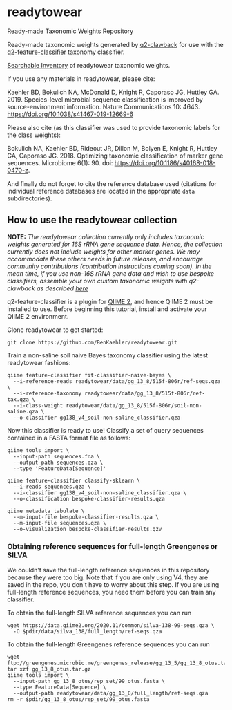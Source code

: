 # readytowear
Ready-made Taxonomic Weights Repository

Ready-made taxonomic weights generated by [q2-clawback](https://github.com/BenKaehler/q2-clawback) for use with the [q2-feature-classifier](https://github.com/qiime2/q2-feature-classifier/) taxonomy classifier.

[Searchable Inventory](./inventory.tsv) of readytowear taxonomic weights.

If you use any materials in readytowear, please cite:

Kaehler BD, Bokulich NA, McDonald D, Knight R, Caporaso JG, Huttley GA. 2019. Species-level microbial sequence classification is improved by source-environment information. Nature Communications 10: 4643. https://doi.org/10.1038/s41467-019-12669-6

Please also cite (as this classifier was used to provide taxonomic labels for the class weights):

Bokulich NA, Kaehler BD, Rideout JR, Dillon M, Bolyen E, Knight R, Huttley GA, Caporaso JG. 2018. Optimizing taxonomic classification of marker gene sequences. Microbiome 6(1): 90. doi: https://doi.org/10.1186/s40168-018-0470-z.

And finally do not forget to cite the reference database used (citations for individual reference databases are located in the appropriate `data` subdirectories).


## How to use the readytowear collection

**NOTE:** *The readytowear collection currently only includes taxonomic weights generated for 16S rRNA gene sequence data. Hence, the collection currently does not include weights for other marker genes. We may accommodate these others needs in future releases, and encourage community contributions (contribution instructions coming soon). In the mean time, if you use non-16S rRNA gene data and wish to use bespoke classifiers, assemble your own custom taxonomic weights with q2-clawback as described [here](https://forum.qiime2.org/t/using-q2-clawback-to-assemble-taxonomic-weights/5859)*

q2-feature-classifier is a plugin for [QIIME 2](https://qiime2.org/), and hence QIIME 2 must be installed to use. Before beginning this tutorial, install and activate your QIIME 2 environment.

Clone readytowear to get started:
```
git clone https://github.com/BenKaehler/readytowear.git
```

Train a non-saline soil naive Bayes taxonomy classifier using the latest readytowear fashions:
```
qiime feature-classifier fit-classifier-naive-bayes \
  --i-reference-reads readytowear/data/gg_13_8/515f-806r/ref-seqs.qza \
  --i-reference-taxonomy readytowear/data/gg_13_8/515f-806r/ref-tax.qza \
  --i-class-weight readytowear/data/gg_13_8/515f-806r/soil-non-saline.qza \
  --o-classifier gg138_v4_soil-non-saline_classifier.qza
```

Now this classifier is ready to use! Classify a set of query sequences contained in a FASTA format file as follows:
```
qiime tools import \
  --input-path sequences.fna \
  --output-path sequences.qza \
  --type 'FeatureData[Sequence]'

qiime feature-classifier classify-sklearn \
  --i-reads sequences.qza \
  --i-classifier gg138_v4_soil-non-saline_classifier.qza \
  --o-classification bespoke-classifier-results.qza

qiime metadata tabulate \
  --m-input-file bespoke-classifier-results.qza \
  --m-input-file sequences.qza \
  --o-visualization bespoke-classifier-results.qzv
```

### Obtaining reference sequences for full-length Greengenes or SILVA

We couldn't save the full-length reference sequences in this repository because they were too big. Note that if you are only using V4, they are saved in the repo, you don't have to worry about this step. If you are using full-length reference sequences, you need them before you can train any classifier.

To obtain the full-length SILVA reference sequences you can run
```
wget https://data.qiime2.org/2020.11/common/silva-138-99-seqs.qza \
  -O $pdir/data/silva_138/full_length/ref-seqs.qza
```

To obtain the full-length Greengenes reference sequences you can run
```
wget ftp://greengenes.microbio.me/greengenes_release/gg_13_5/gg_13_8_otus.tar.gz
tar xzf gg_13_8_otus.tar.gz
qiime tools import \
  --input-path gg_13_8_otus/rep_set/99_otus.fasta \
  --type FeatureData[Sequence] \
  --output-path readytowear/data/gg_13_8/full_length/ref-seqs.qza
rm -r $pdir/gg_13_8_otus/rep_set/99_otus.fasta
```
